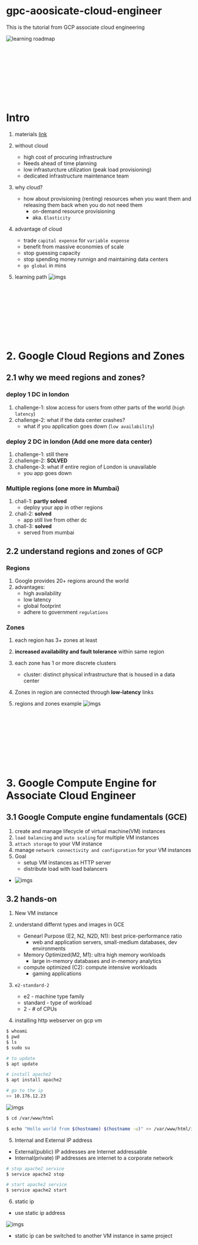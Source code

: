 # gpc-aoosicate-cloud-engineer
This is the tutorial from GCP associate cloud engineering

![learning roadmap](./imgs/Xnip2023-05-22_09-24-09.jpg)

<br><br><br><br><br><br><br><br>

# Intro
1. materials [link](https://www.in28minutes.com/resources-google-cloud-ace)

2. without cloud
    - high cost of procuring infrastructure
    - Needs ahead of time planning
    - low infrasturcture utilization (peak load provisioning)
    - dedicated infrastructure maintenance team

3. why cloud?
    - how about provisioning (renting) resources when you want them and releasing them back when you do not need them
        - on-demand resource provisioning
        - aka. `Elasticity`
4. advantage of cloud
    - trade `capital expense` for `variable expense`
    - benefit from massive economies of scale
    - stop guessing capacity
    - stop spending money runnign and maintaining data centers
    - `go global` in mins

5. learning path
    ![imgs](./imgs/Xnip2023-05-22_09-22-39.jpg)

<br><br><br><br><br><br><br><br>

# 2. Google Cloud Regions and Zones

## 2.1 why we meed regions and zones?

### deploy 1 DC in london
1. challenge-1: slow access for users from other parts of the world (`high latency`)
2. challenge-2: what if the data center crashes?
    - what if you application goes down (`low availability`)

### deploy 2 DC in london (Add one more data center)
1. challenge-1: still there
2. challenge-2: **SOLVED** 
2. challenge-3: what if entire region of London is unavailable
    - you app goes down

### Multiple regions (one more in Mumbai)
1. chall-1: **partly solved**
    - deploy your app in other regions
2. chall-2: **solved**
    - app still live from other dc
3. chall-3: **solved**
    - served from mumbai

 
 ## 2.2 understand regions and zones of GCP

 ### Regions
 1. Google provides 20+ regions around the world
 2. advantages:
    - high availability
    - low latency
    - global footprint
    - adhere to government `regulations`


### Zones
1. each region has 3+ zones at least
2. **increased availability and fault tolerance** within same region
3. each zone has 1 or more discrete clusters
    - cluster: distinct physical infrastructure that is housed in a data center
4. Zones in region are connected through **low-latency** links

5. regions and zones example
    ![imgs](./imgs/Xnip2023-05-22_10-14-30.jpg)
    


<br><br><br><br><br><br><br><br>

# 3. Google Compute Engine for Associate Cloud Engineer

## 3.1 Google Compute engine fundamentals (GCE)
1. create and manage lifecycle of virtual machine(VM) instances
2. `load balancing` and `auto scaling` for multiple VM instances
3. `attach storage` to your VM instance
4. manage `network connectivity and configuration` for your VM instances
5. Goal
    - setup VM instances as HTTP server
    - distribute load with load balancers
- ![imgs](./imgs/Xnip2023-05-22_10-23-21.jpg)


## 3.2 hands-on

1. New VM instance
2. understand differnt types and images in GCE
    - Genearl Purpose (E2, N2, N2D, N1): best price-performance ratio
        - web and application servers, small-medium databases, dev environments
    - Memory Optimized(M2, M1): ultra high memory workloads
        - large in-memory databases and in-memory analytics
    - compute optimized (C2): compute intensive workloads
        - gaming applications
3. `e2-standard-2`
    - e2 - machine type family
    - standard - type of workload
    - 2 - # of CPUs

4. installing http webserver on gcp vm
```bash
$ whoami
$ pwd
$ ls
$ sudo su

# to update
$ apt update

# install apache2
$ apt install apache2

# go to the ip
>> 10.176.12.23
```
![imgs](./imgs/Xnip2023-06-14_17-37-23.jpg)



```bash
$ cd /var/www/html

$ echo "Hello world from $(hostname) $(hostname -u)" >> /var/www/html/index.html
```

5. Internal and External IP address
- External(public) IP addresses are Internet addressable
- Internal(private) IP addresses are internet to a corporate network
```bash
# stop apache2 service
$ service apache2 stop

# start apache2 service
$ service apache2 start
```

6. static ip
- use static ip address

![imgs](./imgs/Xnip2023-06-14_18-14-52.jpg)

- static ip can be switched to another VM instance in same project
